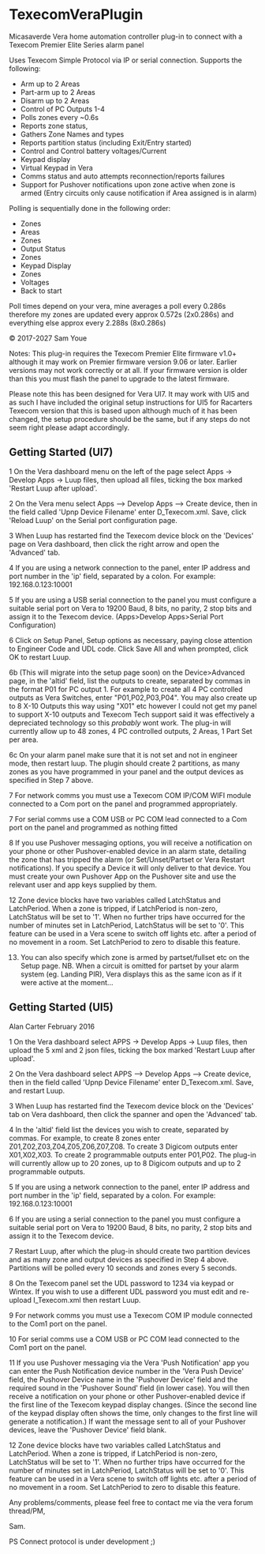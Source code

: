 # TexecomVeraPlugin

Micasaverde Vera home automation controller plug-in to connect with a Texecom Premier Elite Series alarm panel

Uses Texecom Simple Protocol via IP or serial connection.  Supports  the following:
- Arm up to 2 Areas
- Part-arm up to 2 Areas
- Disarm up to 2 Areas
- Control of PC Outputs 1-4
- Polls zones every ~0.6s
- Reports zone status,
- Gathers Zone Names and types
- Reports partition status (including Exit/Entry started)
- Control and Control battery voltages/Current
- Keypad display
- Virtual Keypad in Vera 
- Comms status and auto attempts reconnection/reports failures
- Support for Pushover notifications upon zone active when zone is armed (Entry circuits only cause notification if Area assigned is in alarm)
                                            
Polling is  sequentially done in the following order:
- Zones
- Areas
- Zones
- Output Status
- Zones
- Keypad Display
- Zones
- Voltages
- Back to start

Poll times depend on your vera, mine averages a poll every 0.286s therefore my zones are updated every approx 0.572s (2x0.286s) and everything else approx every 2.288s (8x0.286s) 

© 2017-2027 Sam Youe


Notes:		This plug-in requires the Texecom Premier Elite firmware v1.0+ although it may work on Premier firmware version 9.06 or	later.  Earlier versions may not work correctly or at all. If your firmware version	is older than this you must flash the panel to upgrade to the latest firmware.
			
Please note this has been designed for Vera UI7. It may work with UI5 and as such I have included the original setup instructions for UI5 for Racarters Texecom version that this is based upon although much of it has been changed, the setup procedure should be the same, but if any steps do not seem right please adapt accordingly.

Getting Started (UI7)
---------------------

1	On the Vera dashboard menu on the left of the page select Apps -> Develop Apps -> Luup files,	then upload all files, ticking the box marked 'Restart Luup after upload'.
	
2	On the Vera menu select Apps --> Develop Apps --> Create device, then in the field called 'Upnp Device Filename' enter D_Texecom.xml.  Save, click 'Reload Luup' on the Serial port configuration page.

3	When Luup has restarted find the Texecom device block on the 'Devices' page on Vera	dashboard, then click the right arrow and open the 'Advanced' tab.
	
4	If you are using a network connection to the panel, enter IP address and port number in the 'ip' field, separated by a colon.  For example: 192.168.0.123:10001
	
5	If you are using a USB serial connection to the panel you must configure a suitable serial port on Vera to 19200 Baud, 8 bits, no parity, 2 stop bits and assign it to the Texecom device. (Apps>Develop Apps>Serial Port Configuration)

6	Click on Setup Panel, Setup options as necessary, paying close attention to Engineer Code and UDL code. Click Save All and when prompted, click OK to restart Luup. 

6b (This will migrate into the setup page soon) on the Device>Advanced page, in the 'altid' field, list the outputs to create, separated by commas in the format P01 for PC output 1.  For example to create all 4 PC controlled outputs as Vera Switches, enter "P01,P02,P03,P04". You may also create up to 8 X-10 Outputs this way using "X01" etc however I could not get my panel to support X-10 outputs and Texecom Tech support said it was effectively a depreciated technology so this *probably* wont work. The plug-in will currently allow up to 48 zones, 4 PC controlled outputs, 2 Areas, 1 Part Set per area.

6c On your alarm panel make sure that it is not set and not in engineer mode, then restart luup. The plugin should create 2 partitions, as many zones as you have programmed in your panel and the output devices as specified in Step 7 above. 
	
7	For network comms you must use a Texecom COM IP/COM WIFI module connected to a Com port on the panel and programmed appropriately.

7	For serial comms use a COM USB or PC COM lead connected to a Com port on the panel and programmed as nothing fitted

8	If you use Pushover messaging options, you will receive a notification on your phone or other Pushover-enabled device in an alarm state, detailing the zone that has tripped the alarm (or Set/Unset/Partset or Vera Restart notifications). If you specify a Device it will only deliver to that device. You must create your own Pushover App on the Pushover site and use the relevant user and app keys supplied by them.

12	Zone device blocks have two variables called LatchStatus and LatchPeriod.  When a zone
	is tripped, if LatchPeriod is non-zero, LatchStatus will be set to '1'.  When no further
	trips have occurred for the number of minutes set in LatchPeriod, LatchStatus will be
	set to '0'.  This feature can be used in a Vera scene to switch off lights etc. after
	a period of no movement in a room.  Set LatchPeriod to zero to disable this feature.
	
13.	You can also specify which zone is armed by partset/fullset etc on the Setup page. NB. When a circuit is omitted for partset by your alarm system (eg. Landing PIR), Vera displays this as the same icon as if it were active at the moment...


Getting Started (UI5)
---------------------
Alan Carter February 2016

1	On the Vera dashboard select APPS -> Develop Apps -> Luup files, then upload the 5 xml
	and 2 json files, ticking the box marked 'Restart Luup after upload'.
	
2	On the Vera dashboard select APPS --> Develop Apps --> Create device, then in the field
	called 'Upnp Device Filename' enter D_Texecom.xml.  Save, and restart Luup.

3	When Luup has restarted find the Texecom device block on the 'Devices' tab on Vera
	dashboard, then click the spanner and open the 'Advanced' tab.
	
4	In the 'altid' field list the devices you wish to create, separated by commas.  For example,
	to create 8 zones enter Z01,Z02,Z03,Z04,Z05,Z06,Z07,Z08.  To create 3 Digicom outputs enter
	X01,X02,X03.  To create 2 programmable outputs enter P01,P02. The plug-in will currently
	allow up to 20 zones, up to 8 Digicom outputs and up to 2 programmable outputs.
	
5	If you are using a network connection to the panel, enter IP address and port number
	in the 'ip' field, separated by a colon.  For example: 192.168.0.123:10001
	
6	If you are using a serial connection to the panel you must configure a suitable serial port
	on Vera to 19200 Baud, 8 bits, no parity, 2 stop bits and assign it to the Texecom device.
	
7	Restart Luup, after which the plug-in should create two partition devices and as many zone
	and output devices as specified in Step 4 above.  Partitions will be polled every 10 seconds
	and zones every 5 seconds.
	
8	On the Texecom panel set the UDL password to 1234 via keypad or Wintex.  If you wish to use
	a different UDL password you must edit and re-upload I_Texecom.xml then restart Luup.

9	For network comms you must use a Texecom COM IP module connected to the Com1 port on the panel.

10	For serial comms use a COM USB or PC COM lead connected to the Com1 port on the panel.
	
11	If you use Pushover messaging via the Vera 'Push Notification' app you can enter the
	Push Notification device number in the 'Vera Push Device' field, the Pushover Device
	name in the 'Pushover Device' field and the required sound in the 'Pushover Sound'
	field (in lower case).  You will then receive a notification on your phone or other
	Pushover-enabled device if the first line of the Texecom keypad display changes.
	(Since the second line of the keypad display often shows the time, only changes to the
	first line will generate a notification.)  If want the message sent to all of your
	Pushover devices, leave the 'Pushover Device' field blank.

12	Zone device blocks have two variables called LatchStatus and LatchPeriod.  When a zone
	is tripped, if LatchPeriod is non-zero, LatchStatus will be set to '1'.  When no further
	trips have occurred for the number of minutes set in LatchPeriod, LatchStatus will be
	set to '0'.  This feature can be used in a Vera scene to switch off lights etc. after
	a period of no movement in a room.  Set LatchPeriod to zero to disable this feature.

Any problems/comments, please feel free to contact me via the vera forum thread/PM,

Sam.

PS Connect protocol is under development ;)
